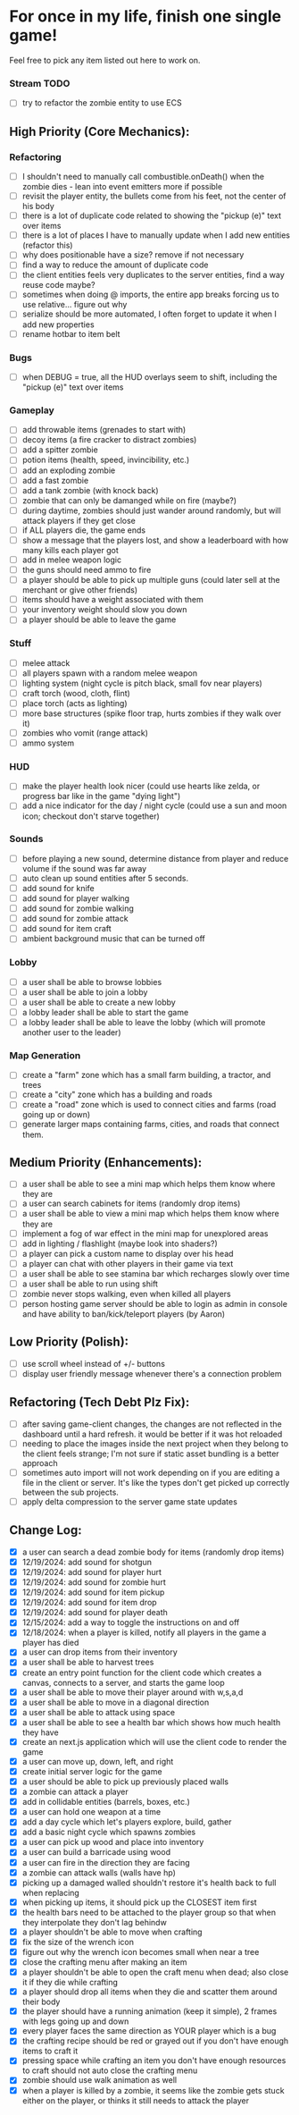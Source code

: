# For once in my life, finish one single game!

Feel free to pick any item listed out here to work on.

### Stream TODO

- [ ] try to refactor the zombie entity to use ECS

## High Priority (Core Mechanics):

### Refactoring

- [ ] I shouldn't need to manually call combustible.onDeath() when the zombie dies - lean into event emitters more if possible
- [ ] revisit the player entity, the bullets come from his feet, not the center of his body
- [ ] there is a lot of duplicate code related to showing the "pickup (e)" text over items
- [ ] there is a lot of places I have to manually update when I add new entities (refactor this)
- [ ] why does positionable have a size? remove if not necessary
- [ ] find a way to reduce the amount of duplicate code
- [ ] the client entities feels very duplicates to the server entities, find a way reuse code maybe?
- [ ] sometimes when doing @ imports, the entire app breaks forcing us to use relative... figure out why
- [ ] serialize should be more automated, I often forget to update it when I add new properties
- [ ] rename hotbar to item belt

### Bugs

- [ ] when DEBUG = true, all the HUD overlays seem to shift, including the "pickup (e)" text over items

### Gameplay

- [ ] add throwable items (grenades to start with)
- [ ] decoy items (a fire cracker to distract zombies)
- [ ] add a spitter zombie
- [ ] potion items (health, speed, invincibility, etc.)
- [ ] add an exploding zombie
- [ ] add a fast zombie
- [ ] add a tank zombie (with knock back)
- [ ] zombie that can only be damanged while on fire (maybe?)
- [ ] during daytime, zombies should just wander around randomly, but will attack players if they get close
- [ ] if ALL players die, the game ends
- [ ] show a message that the players lost, and show a leaderboard with how many kills each player got
- [ ] add in melee weapon logic
- [ ] the guns should need ammo to fire
- [ ] a player should be able to pick up multiple guns (could later sell at the merchant or give other friends)
- [ ] items should have a weight associated with them
- [ ] your inventory weight should slow you down
- [ ] a player should be able to leave the game

### Stuff

- [ ] melee attack
- [ ] all players spawn with a random melee weapon
- [ ] lighting system (night cycle is pitch black, small fov near players)
- [ ] craft torch (wood, cloth, flint)
- [ ] place torch (acts as lighting)
- [ ] more base structures (spike floor trap, hurts zombies if they walk over it)
- [ ] zombies who vomit (range attack)
- [ ] ammo system

### HUD

- [ ] make the player health look nicer (could use hearts like zelda, or progress bar like in the game "dying light")
- [ ] add a nice indicator for the day / night cycle (could use a sun and moon icon; checkout don't starve together)

### Sounds

- [ ] before playing a new sound, determine distance from player and reduce volume if the sound was far away
- [ ] auto clean up sound entities after 5 seconds.
- [ ] add sound for knife
- [ ] add sound for player walking
- [ ] add sound for zombie walking
- [ ] add sound for zombie attack
- [ ] add sound for item craft
- [ ] ambient background music that can be turned off

### Lobby

- [ ] a user shall be able to browse lobbies
- [ ] a user shall be able to join a lobby
- [ ] a user shall be able to create a new lobby
- [ ] a lobby leader shall be able to start the game
- [ ] a lobby leader shall be able to leave the lobby (which will promote another user to the leader)

### Map Generation

- [ ] create a "farm" zone which has a small farm building, a tractor, and trees
- [ ] create a "city" zone which has a building and roads
- [ ] create a "road" zone which is used to connect cities and farms (road going up or down)
- [ ] generate larger maps containing farms, cities, and roads that connect them.

## Medium Priority (Enhancements):

- [ ] a user shall be able to see a mini map which helps them know where they are
- [ ] a user can search cabinets for items (randomly drop items)
- [ ] a user shall be able to view a mini map which helps them know where they are
- [ ] implement a fog of war effect in the mini map for unexplored areas
- [ ] add in lighting / flashlight (maybe look into shaders?)
- [ ] a player can pick a custom name to display over his head
- [ ] a player can chat with other players in their game via text
- [ ] a user shall be able to see stamina bar which recharges slowly over time
- [ ] a user shall be able to run using shift
- [ ] zombie never stops walking, even when killed all players
- [ ] person hosting game server should be able to login as admin in console and have ability to ban/kick/teleport players (by Aaron)

## Low Priority (Polish):

- [ ] use scroll wheel instead of +/- buttons
- [ ] display user friendly message whenever there's a connection problem

## Refactoring (Tech Debt Plz Fix):

- [ ] after saving game-client changes, the changes are not reflected in the dashboard until a hard refresh. it would be better if it was hot reloaded
- [ ] needing to place the images inside the next project when they belong to the client feels strange; I'm not sure if static asset bundling is a better approach
- [ ] sometimes auto import will not work depending on if you are editing a file in the client or server. It's like the types don't get picked up correctly between the sub projects.
- [ ] apply delta compression to the server game state updates

## Change Log:

- [x] a user can search a dead zombie body for items (randomly drop items)
- [x] 12/19/2024: add sound for shotgun
- [x] 12/19/2024: add sound for player hurt
- [x] 12/19/2024: add sound for zombie hurt
- [x] 12/19/2024: add sound for item pickup
- [x] 12/19/2024: add sound for item drop
- [x] 12/19/2024: add sound for player death
- [x] 12/15/2024: add a way to toggle the instructions on and off
- [x] 12/18/2024: when a player is killed, notify all players in the game a player has died
- [x] a user can drop items from their inventory
- [x] a user shall be able to harvest trees
- [x] create an entry point function for the client code which creates a canvas, connects to a server, and starts the game loop
- [x] a user shall be able to move their player around with w,s,a,d
- [x] a user shall be able to move in a diagonal direction
- [x] a user shall be able to attack using space
- [x] a user shall be able to see a health bar which shows how much health they have
- [x] create an next.js application which will use the client code to render the game
- [x] a user can move up, down, left, and right
- [x] create initial server logic for the game
- [x] a user should be able to pick up previously placed walls
- [x] a zombie can attack a player
- [x] add in collidable entities (barrels, boxes, etc.)
- [x] a user can hold one weapon at a time
- [x] add a day cycle which let's players explore, build, gather
- [x] add a basic night cycle which spawns zombies
- [x] a user can pick up wood and place into inventory
- [x] a user can build a barricade using wood
- [x] a user can fire in the direction they are facing
- [x] a zombie can attack walls (walls have hp)
- [x] picking up a damaged walled shouldn't restore it's health back to full when replacing
- [x] when picking up items, it should pick up the CLOSEST item first
- [x] the health bars need to be attached to the player group so that when they interpolate they don't lag behindw
- [x] a player shouldn't be able to move when crafting
- [x] fix the size of the wrench icon
- [x] figure out why the wrench icon becomes small when near a tree
- [x] close the crafting menu after making an item
- [x] a player shouldn't be able to open the craft menu when dead; also close it if they die while crafting
- [x] a player should drop all items when they die and scatter them around their body
- [x] the player should have a running animation (keep it simple), 2 frames with legs going up and down
- [x] every player faces the same direction as YOUR player which is a bug
- [x] the crafting recipe should be red or grayed out if you don't have enough items to craft it
- [x] pressing space while crafting an item you don't have enough resources to craft should not auto close the crafting menu
- [x] zombie should use walk animation as well
- [x] when a player is killed by a zombie, it seems like the zombie gets stuck either on the player, or thinks it still needs to attack the player
